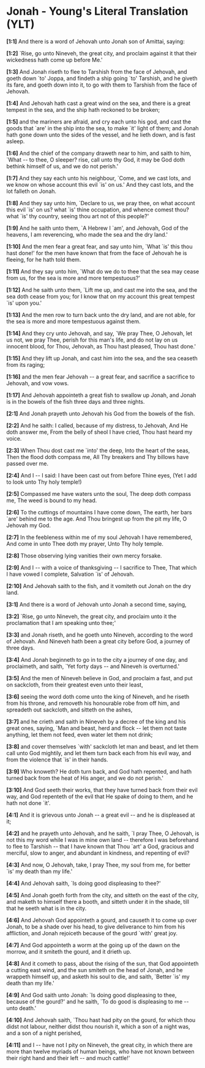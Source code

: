 # Jonah - Young's Literal Translation (YLT)

**[1:1]** And there is a word of Jehovah unto Jonah son of Amittai, saying:

**[1:2]** \`Rise, go unto Nineveh, the great city, and proclaim against it that their wickedness hath come up before Me.'

**[1:3]** And Jonah riseth to flee to Tarshish from the face of Jehovah, and goeth down \`to' Joppa, and findeth a ship going \`to' Tarshish, and he giveth its fare, and goeth down into it, to go with them to Tarshish from the face of Jehovah.

**[1:4]** And Jehovah hath cast a great wind on the sea, and there is a great tempest in the sea, and the ship hath reckoned to be broken;

**[1:5]** and the mariners are afraid, and cry each unto his god, and cast the goods that \`are' in the ship into the sea, to make \`it' light of them; and Jonah hath gone down unto the sides of the vessel, and he lieth down, and is fast asleep.

**[1:6]** And the chief of the company draweth near to him, and saith to him, \`What -- to thee, O sleeper? rise, call unto thy God, it may be God doth bethink himself of us, and we do not perish.'

**[1:7]** And they say each unto his neighbour, \`Come, and we cast lots, and we know on whose account this evil \`is' on us.' And they cast lots, and the lot falleth on Jonah.

**[1:8]** And they say unto him, \`Declare to us, we pray thee, on what account this evil \`is' on us? what \`is' thine occupation, and whence comest thou? what \`is' thy country, seeing thou art not of this people?'

**[1:9]** And he saith unto them, \`A Hebrew I \`am', and Jehovah, God of the heavens, I am reverencing, who made the sea and the dry land.'

**[1:10]** And the men fear a great fear, and say unto him, \`What \`is' this thou hast done!' for the men have known that from the face of Jehovah he is fleeing, for he hath told them.

**[1:11]** And they say unto him, \`What do we do to thee that the sea may cease from us, for the sea is more and more tempestuous?'

**[1:12]** And he saith unto them, \`Lift me up, and cast me into the sea, and the sea doth cease from you; for I know that on my account this great tempest \`is' upon you.'

**[1:13]** And the men row to turn back unto the dry land, and are not able, for the sea is more and more tempestuous against them.

**[1:14]** And they cry unto Jehovah, and say, \`We pray Thee, O Jehovah, let us not, we pray Thee, perish for this man's life, and do not lay on us innocent blood, for Thou, Jehovah, as Thou hast pleased, Thou hast done.'

**[1:15]** And they lift up Jonah, and cast him into the sea, and the sea ceaseth from its raging;

**[1:16]** and the men fear Jehovah -- a great fear, and sacrifice a sacrifice to Jehovah, and vow vows.

**[1:17]** And Jehovah appointeth a great fish to swallow up Jonah, and Jonah is in the bowels of the fish three days and three nights.

**[2:1]** And Jonah prayeth unto Jehovah his God from the bowels of the fish.

**[2:2]** And he saith: I called, because of my distress, to Jehovah, And He doth answer me, From the belly of sheol I have cried, Thou hast heard my voice.

**[2:3]** When Thou dost cast me \`into' the deep, Into the heart of the seas, Then the flood doth compass me, All Thy breakers and Thy billows have passed over me.

**[2:4]** And I -- I said: I have been cast out from before Thine eyes, (Yet I add to look unto Thy holy temple!)

**[2:5]** Compassed me have waters unto the soul, The deep doth compass me, The weed is bound to my head.

**[2:6]** To the cuttings of mountains I have come down, The earth, her bars \`are' behind me to the age. And Thou bringest up from the pit my life, O Jehovah my God.

**[2:7]** In the feebleness within me of my soul Jehovah I have remembered, And come in unto Thee doth my prayer, Unto Thy holy temple.

**[2:8]** Those observing lying vanities their own mercy forsake.

**[2:9]** And I -- with a voice of thanksgiving -- I sacrifice to Thee, That which I have vowed I complete, Salvation \`is' of Jehovah.

**[2:10]** And Jehovah saith to the fish, and it vomiteth out Jonah on the dry land.

**[3:1]** And there is a word of Jehovah unto Jonah a second time, saying,

**[3:2]** \`Rise, go unto Nineveh, the great city, and proclaim unto it the proclamation that I am speaking unto thee;'

**[3:3]** and Jonah riseth, and he goeth unto Nineveh, according to the word of Jehovah. And Nineveh hath been a great city before God, a journey of three days.

**[3:4]** And Jonah beginneth to go in to the city a journey of one day, and proclaimeth, and saith, \`Yet forty days -- and Nineveh is overturned.'

**[3:5]** And the men of Nineveh believe in God, and proclaim a fast, and put on sackcloth, from their greatest even unto their least,

**[3:6]** seeing the word doth come unto the king of Nineveh, and he riseth from his throne, and removeth his honourable robe from off him, and spreadeth out sackcloth, and sitteth on the ashes,

**[3:7]** and he crieth and saith in Nineveh by a decree of the king and his great ones, saying, \`Man and beast, herd and flock -- let them not taste anything, let them not feed, even water let them not drink;

**[3:8]** and cover themselves \`with' sackcloth let man and beast, and let them call unto God mightily, and let them turn back each from his evil way, and from the violence that \`is' in their hands.

**[3:9]** Who knoweth? He doth turn back, and God hath repented, and hath turned back from the heat of His anger, and we do not perish.'

**[3:10]** And God seeth their works, that they have turned back from their evil way, and God repenteth of the evil that He spake of doing to them, and he hath not done \`it'.

**[4:1]** And it is grievous unto Jonah -- a great evil -- and he is displeased at it;

**[4:2]** and he prayeth unto Jehovah, and he saith, \`I pray Thee, O Jehovah, is not this my word while I was in mine own land -- therefore I was beforehand to flee to Tarshish -- that I have known that Thou \`art' a God, gracious and merciful, slow to anger, and abundant in kindness, and repenting of evil?

**[4:3]** And now, O Jehovah, take, I pray Thee, my soul from me, for better \`is' my death than my life.'

**[4:4]** And Jehovah saith, \`Is doing good displeasing to thee?'

**[4:5]** And Jonah goeth forth from the city, and sitteth on the east of the city, and maketh to himself there a booth, and sitteth under it in the shade, till that he seeth what is in the city.

**[4:6]** And Jehovah God appointeth a gourd, and causeth it to come up over Jonah, to be a shade over his head, to give deliverance to him from his affliction, and Jonah rejoiceth because of the gourd \`with' great joy.

**[4:7]** And God appointeth a worm at the going up of the dawn on the morrow, and it smiteth the gourd, and it drieth up.

**[4:8]** And it cometh to pass, about the rising of the sun, that God appointeth a cutting east wind, and the sun smiteth on the head of Jonah, and he wrappeth himself up, and asketh his soul to die, and saith, \`Better \`is' my death than my life.'

**[4:9]** And God saith unto Jonah: \`Is doing good displeasing to thee, because of the gourd?' and he saith, \`To do good is displeasing to me -- unto death.'

**[4:10]** And Jehovah saith, \`Thou hast had pity on the gourd, for which thou didst not labour, neither didst thou nourish it, which a son of a night was, and a son of a night perished,

**[4:11]** and I -- have not I pity on Nineveh, the great city, in which there are more than twelve myriads of human beings, who have not known between their right hand and their left -- and much cattle!'
